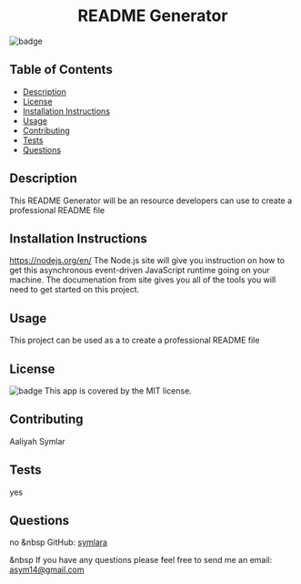   
  <h1 align="center">README Generator </h1>

  ![badge](https://img.shields.io/badge/license-MIT-brightgreen)<br />
  
  ## Table of Contents
  - [Description](#description)
  - [License](#license)
  - [Installation Instructions](#installation-instructions)
  - [Usage](#usage-information)
  - [Contributing](#contribution)
  - [Tests](#tests)
  - [Questions](#questions)

  ## Description
  This README Generator will be an resource developers can use to create a professional README file

  

 ## Installation Instructions
 https://nodejs.org/en/ The Node.js site will give you instruction on how to get this asynchronous event-driven JavaScript runtime going on your machine. The documenation from site gives you all of the tools you will need to get started on this project.

 
 ## Usage
 This project can be used as a to create a professional README file

 ## License
 ![badge](https://img.shields.io/badge/license-MIT-brightgreen)
 This app is covered by the MIT license.

 ## Contributing
 Aaliyah Symlar

 ## Tests
 yes

 ## Questions
 no
 &nbsp
GitHub: [symlara](https://github.com/undefined)

&nbsp
If you have any questions please feel free to send me an email: asym14@gmail.com
